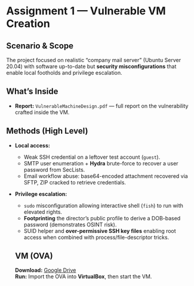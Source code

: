 # Assignment 1 — Vulnerable VM Creation

## Scenario & Scope
The project focused on realistic “company mail server” (Ubuntu Server 20.04) with software up-to-date but **security misconfigurations** that enable local footholds and privilege escalation.

## What’s Inside
- **Report:** `VulnerableMachineDesign.pdf` — full report on the vulnerability crafted inside the VM.  

## Methods (High Level)
- **Local access:**  
  - Weak SSH credential on a leftover test account (`guest`).  
  - SMTP user enumeration + **Hydra** brute-force to recover a user password from SecLists.  
  - Email workflow abuse: base64-encoded attachment recovered via SFTP, ZIP cracked to retrieve credentials.  
- **Privilege escalation:**  
  - `sudo` misconfiguration allowing interactive shell (`fish`) to run with elevated rights.  
  - **Footprinting** the director’s public profile to derive a DOB-based password (demonstrates OSINT risk).  
  - SUID helper and **over-permissive SSH key files** enabling root access when combined with process/file-descriptor tricks.
 
  ## VM (OVA)
  **Download:** [Google Drive](https://drive.google.com/file/d/1avzkSMauvH16BbbR6_ifhJHaDNgqmDV1/view?usp=sharing) <br>
  **Run:** Import the OVA into **VirtualBox**, then start the VM.
